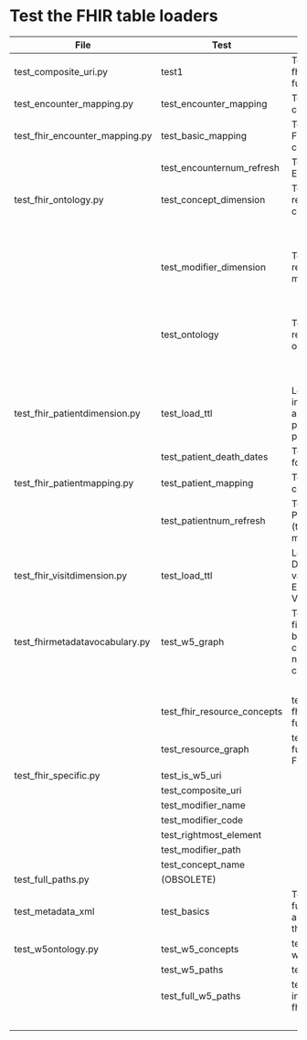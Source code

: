 # Test the FHIR table loaders

| File | Test | Function | Dependencies |
| ---- | ---- | -------- | -------- |
| test_composite_uri.py | test1 | Test fhirspecific.composite_uri function | (none) |
| test_encounter_mapping.py | test_encounter_mapping | Test EncounterMapping constructor | (none) |
| test_fhir_encounter_mapping.py | test_basic_mapping | Test FHIREncounterMapping constructor | (none) |
| | test_encounternum_refresh | Test the EncounterNumberGenerator |  (none) |
| test_fhir_ontology.py | test_concept_dimension | Test Observation resource representation in concept_dimension table | fhir_concept_dimension_domain_resource.tsv |
| | | |fhir_concept_dimension_observation.tsv |
| | | |fhir_concept_dimension_resource.tsv |
| | test_modifier_dimension | Test Observation resource representation in modifier_dimension | fhir_modifier_dimension_domain_resource.tsv|
| | | |fhir_modifier_dimension_observation.tsv |
| | | |fhir_modifier_dimension_resource.tsv |
| | test_ontology | Test Observation resource representation in ontology_table | fhir_ontology_observation.tsv |
| | | |fhir_ontology_observation.tsv |
| | | |fhir_ontology_resource.tsv |
| test_fhir_patientdimension.py | test_load_ttl | Load patient-example.ttl into FHIRPatientDimension and validate the resulting patient_dimension and both patient_mapping entries | patient-example.ttl |
| | test_patient_death_dates | Test various death date formats (Not complete) | patient-example-deceased_bool.ttl |
| test_fhir_patientmapping.py | test_patient_mapping | Test FHIRPatientMapping constructor | (none) |
| | test_patientnum_refresh | Test PatientNumberGenerator (test is fragile at the moment) | (none) 
| test_fhir_visitdimension.py | test_load_ttl | Load a sample DiagnosticReport and validate the resulting EncounterMapping and VisitDimension entries | diagnosticreport-example-f202-bloodculture.ttl |
| test_fhirmetadatavocabulary.py | test_w5_graph | Test the w5 graph against a fixed value (this will need to be fixed whenever the contents of w5 and/or the number of FHIR resources changes) | tests/data/fhir_metadata_vocabulary/fhir.ttl |
| | | | tests/data/fhir_metadata_vocabulary/w5.ttl |
| | test_fhir_resource_concepts | test the fhir_resource_concepts function | " |
| | test_resource_graph | test the resource_graph function using the FHIR.Observation resource | " |
| test_fhir_specific.py | test_is_w5_uri | | (None) |
| | test_composite_uri | | (None) |
| | test_modifier_name | | (None) |
| | test_modifier_code | | (none) |
| | test_rightmost_element | | (none) |
| | test_modifier_path | | shared_graph (FHIRGraph() |
| | test_concept_name | | (none) |
| test_full_paths.py | (OBSOLETE) | | |
| test_metadata_xml | test_basics | Test the metadata_xml function -- generating the appropriate metadata for the various data types. | (None) |
| test_w5ontology.py | test_w5_concepts | test the w5_concepts_function | tests/data/fhir_metadata_vocabulary/w5.ttl |
| | test_w5_paths | test the w5_paths function | tests/data/fhir_metadata_vocabulary/w5.ttl |
| | test_full_w5_paths | test the w5_paths function in conjunction with the fhir.ttl ontology | tests/data/fhir_metadata_vocabulary/w5.ttl |
| | | | tests/data/fhir_metadata_vocabulary/fhir.ttl |

